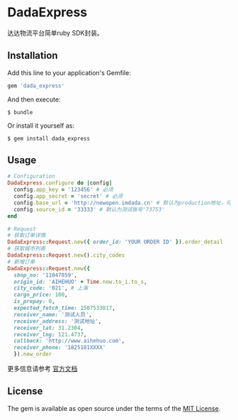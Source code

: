 # DadaExpress

达达物流平台简单ruby SDK封装。

## Installation

Add this line to your application's Gemfile:

```ruby
gem 'dada_express'
```

And then execute:

    $ bundle

Or install it yourself as:

    $ gem install dada_express

## Usage

```ruby
# Configuration
DadaExpress.configure do |config|
  config.app_key = '123456' # 必须
  config.app_secret = 'secret' # 必须
  config.base_url = 'http://newopen.imdada.cn' # 默认为production地址，可以改为测试地址
  config.source_id = '33333' # 默认为测试账号'73753'
end

# Request
# 获取订单详情
DadaExpress::Request.new({ order_id: 'YOUR ORDER ID' }).order_detail
# 获取城市列表
DadaExpress::Request.new().city_codes
# 新增订单
DadaExpress::Request.new({
  shop_no: '11047059',
  origin_id: 'AIHEHUO' + Time.now.to_i.to_s,
  city_code: '021', # 上海
  cargo_price: 100,
  is_prepay: 0,
  expected_fetch_time: 1507533817,
  receiver_name: '测试人员',
  receiver_address: '测试地址',
  receiver_lat: 31.2304,
  receiver_lng: 121.4737,
  callback: 'http://www.aihehuo.com',
  receiver_phone: '1825181XXXX'
  }).new_order
```
更多信息请参考 [官方文档](http://newopen.imdada.cn/#/development/file/index?_k=5trp03)

## License

The gem is available as open source under the terms of the [MIT License](http://opensource.org/licenses/MIT).
